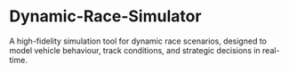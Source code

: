 # Dynamic-Race-Simulator
 A high-fidelity simulation tool for dynamic race scenarios, designed to model vehicle behaviour, track conditions, and strategic decisions in real-time.
